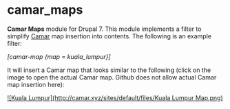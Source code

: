 # camar_maps
**Camar Maps** module for Drupal 7. This module implements a filter to simplify [Camar](http://camar.xyz) map insertion into contents. The following is an example filter:

*[camar-map {map = kuala_lumpur}]*

It will insert a Camar map that looks similar to the following (click on the image to open the actual Camar map. Github does not allow actual Camar map insertion here):

<a href="http://maps.camar.xyz/camar_map/map.php?map=kuala_lumpur" target="_blank">
![Kuala Lumpur](http://camar.xyz/sites/default/files/Kuala Lumpur Map.png)
</a>





